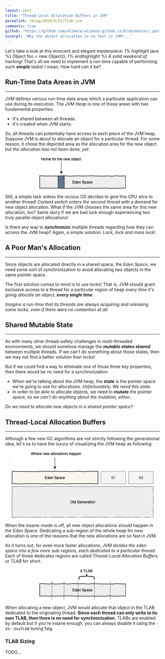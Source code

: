 ```yaml
---
layout: post
title: "Thread-Local Allocation Buffers in JVM"
permalink: /blog/2019/6/21/tlab-jvm
comments: true
github: "https://github.com/alimate/alimate.github.io/blob/master/_posts/2018-3-9-do-not-use-cbc-with-same-iv.md"
excerpt: "Why the object allocation is so fast in JVM?..."
---
```

Let's take a look at this innocent and elegant masterpiece:
{% highlight java %}
Object foo = new Object();
{% endhighlight %}
*A solid weekend of hacking!* That's all we need to implement a run-time capable of performing such ***simple*** tasks! I mean, How hard can it be?
## Run-Time Data Areas in JVM
---
JVM defines various run-time data areas which a particular application can use during its execution. The *JVM Heap* is one of those areas
with two fundamental properties:
  - It's shared between all threads.
  - It's created when JVM starts.
  
So, all threads can potentially have access to each piece of the JVM heap. Suppose JVM is about to allocate an object for a particular thread. For some reason, it chose the depicted area as the allocation area for the new object *but the allocation has not been done, yet*:

<p style="text-align:center">
  <img src="/images/tlab-eden.png" alt="Eden for Objects!">
</p>

Still, a simple task unless the vicious OS decides to give this CPU slice to another thread! *Context switch enters the second thread* with a demand for new object allocation. What if the JVM chooses the same area for this new allocation, too? Same story if we are bad luck enough experiencing two truly parallel object allocations!

Is there any way to ***synchronize*** multiple threads regarding how they can access the JVM heap? Again, a simple solution: *Lock, lock and more lock!*.

## A Poor Man's Allocation
---
Since objects are allocated directly in a shared space, *the Eden Space*, we need some sort of synchronization to avoid allocating two objects in the same pointer space.

The first solution comes to mind is to use locks! That is, JVM should grant exclusive access to a thread for a particular region of heap *every time it's going allocate an object*, ***every single time***. 

*Imagine a run-time that its threads are always acquiring and releasing some locks, even if there were no contention at all*. 

## Shared Mutable State
---
As with many other thread-safety challenges in multi-threaded environments, we should somehow manage the ***mutable states shared*** between multiple threads. If we can't do something about those states, then we may not find a better solution than locks!

But if we could find a way to eliminate one of those three key properties, then there would be no need for a synchronization: 
 - When we're talking about the JVM heap, the **state** is the pointer space we're going to use for allocations. *Unfortunately, We need this state*.
 - In order to be able to allocate objects, we need to **mutate** the pointer space, *so we can't do anything about the mutation, either*.

*Do we need to allocate new objects in a shared pointer space?*

## Thread-Local Allocation Buffers
----
Although a few new GC algorithms are not strictly following the generational idea, let's us to have the luxury of visualizing the JVM heap as following:

<p style="text-align:center">
  <img src="/images/tlab-gens.png" alt="Weak Generational Hypothesis!">
</p>

When the insane-mode is off, all new object allocations should happen in the *Eden Space*. Dedicating a sub-region of the whole heap for new allocation is one of the reasons that the new allocations are so fast in JVM. 

As it turns out, for even more faster allocations, *JVM divides the eden space into a few more sub-regions, each dedicated to a particular thread*. Each of those dedicates regions are called *Thread-Local Allocation Buffers* or *TLAB* for short.

<p style="text-align:center">
  <img src="/images/tlab-regions.png" alt="Thread-Local Allocation Buffers">
</p>

When allocating a new object, JVM would allocate that object in the TLAB dedicated to the originating thread. **Since each thread can only write to its own TLAB, then there is no need for synchronization**. TLABs are enabled by default but if you're insane enough, you can always disable it using the `-XX:-UseTLAB` tuning falg.

### TLAB Sizing
TODO...
